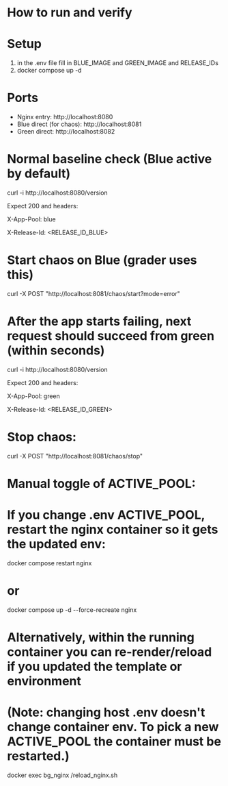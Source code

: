 # How to run and verify

# Setup

1. in the .env file fill in BLUE_IMAGE and GREEN_IMAGE and RELEASE_IDs
2. docker compose up -d

# Ports

- Nginx entry: http://localhost:8080
- Blue direct (for chaos): http://localhost:8081
- Green direct: http://localhost:8082

# Normal baseline check (Blue active by default)

curl -i http://localhost:8080/version

 Expect 200 and headers:

 X-App-Pool: blue

 X-Release-Id: <RELEASE_ID_BLUE>

# Start chaos on Blue (grader uses this)

curl -X POST "http://localhost:8081/chaos/start?mode=error"

# After the app starts failing, next request should succeed from green (within seconds)

curl -i http://localhost:8080/version

 Expect 200 and headers:

 X-App-Pool: green

 X-Release-Id: <RELEASE_ID_GREEN>

# Stop chaos:

curl -X POST "http://localhost:8081/chaos/stop"

# Manual toggle of ACTIVE_POOL:

# If you change .env ACTIVE_POOL, restart the nginx container so it gets the updated env:

docker compose restart nginx

# or

docker compose up -d --force-recreate nginx

# Alternatively, within the running container you can re-render/reload if you updated the template or environment

# (Note: changing host .env doesn't change container env. To pick a new ACTIVE_POOL the container must be restarted.)

docker exec bg_nginx /reload_nginx.sh

